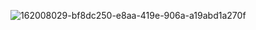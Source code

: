 ![162008029-bf8dc250-e8aa-419e-906a-a19abd1a270f](https://user-images.githubusercontent.com/60244854/162485349-1367dbf2-e32b-40b2-a317-352ae936c7d5.jpg)

<!--
**Cindelevelyn/cindelevelyn** is a ✨ _special_ ✨ repository because its `README.md` (this file) appears on your GitHub profile.

Here are some ideas to get you started:

- 🔭 I’m currently working on ...
- 🌱 I’m currently learning ...

- 👯 I’m looking to collaborate on ...
- 🤔 I’m looking for help with ...
- 💬 Ask me about ...
- 📫 How to reach me: ...
- 😄 Pronouns: ...
- ⚡ Fun fact: ...
-->
